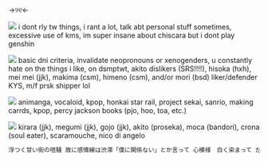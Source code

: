 ->୨୧<-

![ ](https://imgur.com/HFJd6lt.png) i dont rly tw things, i rant a lot, talk abt personal stuff sometimes, excessive use of kms, im super insane about chiscara but i dont play genshin

![ ](https://imgur.com/iQG0ZVT.png) basic dni criteria, invalidate neopronouns or xenogenders, u constantly hate on the things i like, on dsmptwt, akito dislikers (SRS!!!!), hisoka (hxh), mei mei (jjk), makima (csm), himeno (csm), and/or mori (bsd) liker/defender KYS, m/f prsk shipper lol

![ ](https://imgur.com/QX0KirZ.png) animanga, vocaloid, kpop, honkai star rail, project sekai, sanrio, making carrds, kpop, percy jackson books (pjo, hoo, toa, etc.)

![ ](https://imgur.com/1YspleW.png) kirara (jjk), megumi (jjk), gojo (jjk), akito (proseka), moca (bandori), crona (soul eater), scaramouche, nico di angelo

``` python
浮つく甘い街の喧騒 故に感情線は渋滞「僕に関係ない」とか言って 心模様　白く染まって だけどどうやったって釣り合わない いたずらに笑う横顔に乾杯 酸いも甘いもわからないの きっと君の前では迷子 溶かしてはランデブー　プラトニックになってく　ほろ苦い期待　張り裂けてしまいそう だから 夢惑う　想いならば　聞かせて　その声を 君に 染まってしまえば　染まってしまえば　心遊ばせ　余所見してないで　想っていたいな　　想っていたいな　桃色の心予報 今 混ざってしまえば　混ざってしまえば　君と重なって　視線が愛　相まって　ロマンスは止まらない　失敗したらグッバイステップ　神さまどうか今日は味方して おかしな君は笑って 逆さま世界が顔出して 夢ならまだ覚めないで 心模様　赤に染まってく 冷静沈着では　どう頑張ったって無い 大体　視界に居ない ちょっと late なスターリナイト 最低な昨日にさえ さよなら言いたいよな 甘いおまじないかけられてしまいそう だから この夜を越えてゆけ　響かせて　その想いを 君に染まってしまえば 君だけ想っていたいな 君に 染まってしまえば　染まってしまえば　心遊ばせ　余所見してないで　想っていたいな　想っていたいな　桃色の心予報 今 伝えてしまえ　伝えてしまえば　君と重なって　視線が愛　相まって　失敗したらグッバイステップ　神さまどうか今日は味方して  - 「心予報」 by Eve ♡
```
